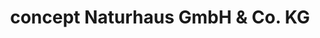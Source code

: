 ---
title: "concept Naturhaus GmbH & Co. KG"
url: /hannover/concept-naturhaus-gmbh-und-co-kg/
shop: Allgemein
---